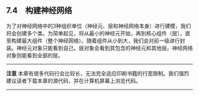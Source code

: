    

## 7.4　构建神经网络

为了对神经网络中的3种组织单位（神经元、层和神经网络本身）进行建模，我们将会创建多个类。为简单起见，将从最小的神经元开始，再到核心组件（层），直至构建最大组件（整个神经网络）。随着组件从小到大，我们会对前一级进行封装。神经元对象只能看到自己。层对象会看到其包含的神经元和其他层。神经网络对象则能看到全部的层。

---

  

**注意** 本章有很多代码行会比较长，无法完全适应印刷书籍的行宽限制。我们强烈建议读者下载本章的源代码，并在计算机屏幕上浏览代码。

---
